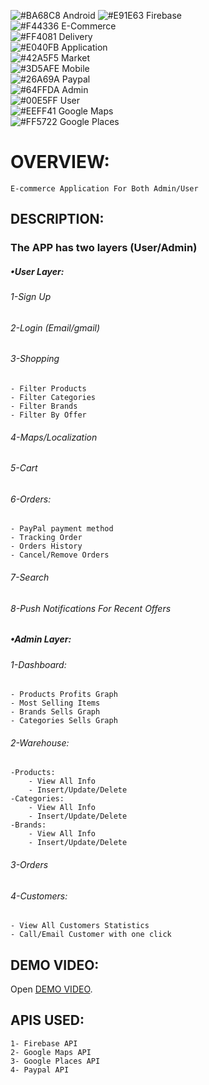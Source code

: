![#BA68C8](https://placehold.it/15/BA68C8/000000?text=+)  Android
![#E91E63](https://placehold.it/15/E91E63/000000?text=+)  Firebase    	
![#F44336](https://placehold.it/15/F44336/000000?text=+)  E-Commerce	
![#FF4081](https://placehold.it/15/FF4081/000000?text=+)  Delivery	
![#E040FB](https://placehold.it/15/E040FB/000000?text=+)  Application	
![#42A5F5](https://placehold.it/15/42A5F5/000000?text=+)  Market	
![#3D5AFE](https://placehold.it/15/3D5AFE/000000?text=+)  Mobile	
![#26A69A](https://placehold.it/15/26A69A/000000?text=+)  Paypal	
![#64FFDA](https://placehold.it/15/64FFDA/000000?text=+)  Admin		
![#00E5FF](https://placehold.it/15/00E5FF/000000?text=+)  User	
![#EEFF41](https://placehold.it/15/EEFF41/000000?text=+)  Google Maps      
![#FF5722](https://placehold.it/15/FF5722/000000?text=+)  Google Places	
# OVERVIEW:
	E-commerce Application For Both Admin/User 
## DESCRIPTION: 
### The APP has two layers (User/Admin)
##### •User Layer:
###### 1-Sign Up 
###### 2-Login (Email/gmail) 
###### 3-Shopping
    - Filter Products 
    - Filter Categories 
    - Filter Brands
    - Filter By Offer
###### 4-Maps/Localization
###### 5-Cart
###### 6-Orders:
    - PayPal payment method
    - Tracking Order
    - Orders History
    - Cancel/Remove Orders
######  7-Search
######  8-Push Notifications For Recent Offers
##### •Admin Layer:
###### 1-Dashboard:
    - Products Profits Graph 
    - Most Selling Items 
    - Brands Sells Graph
    - Categories Sells Graph
###### 2-Warehouse:
    -Products:
    	- View All Info
		- Insert/Update/Delete
    -Categories:
    	- View All Info
		- Insert/Update/Delete
    -Brands:
    	- View All Info
		- Insert/Update/Delete
###### 3-Orders
###### 4-Customers:
   	- View All Customers Statistics
   	- Call/Email Customer with one click
## DEMO VIDEO:
Open [DEMO VIDEO](https://youtu.be/vsqe3lMrcyk/).
## APIS USED:
	1- Firebase API
	2- Google Maps API
	3- Google Places API 
	4- Paypal API



